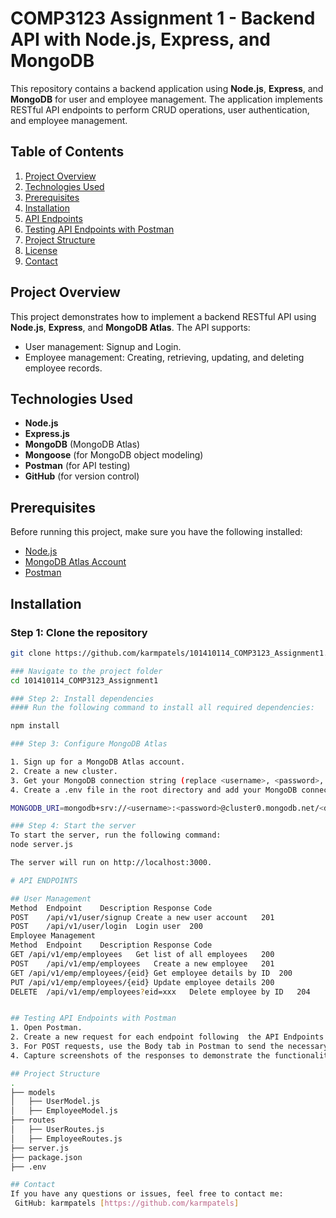 # COMP3123 Assignment 1 - Backend API with Node.js, Express, and MongoDB

This repository contains a backend application using **Node.js**, **Express**, and **MongoDB** for user and employee management. The application implements RESTful API endpoints to perform CRUD operations, user authentication, and employee management.

## Table of Contents
1. [Project Overview](#project-overview)
2. [Technologies Used](#technologies-used)
3. [Prerequisites](#prerequisites)
4. [Installation](#installation)
5. [API Endpoints](#api-endpoints)
6. [Testing API Endpoints with Postman](#testing-api-endpoints-with-postman)
7. [Project Structure](#project-structure)
8. [License](#license)
9. [Contact](#contact)

## Project Overview
This project demonstrates how to implement a backend RESTful API using **Node.js**, **Express**, and **MongoDB Atlas**. The API supports:
- User management: Signup and Login.
- Employee management: Creating, retrieving, updating, and deleting employee records.

## Technologies Used
- **Node.js**
- **Express.js**
- **MongoDB** (MongoDB Atlas)
- **Mongoose** (for MongoDB object modeling)
- **Postman** (for API testing)
- **GitHub** (for version control)

## Prerequisites
Before running this project, make sure you have the following installed:
- [Node.js](https://nodejs.org/en/download/)
- [MongoDB Atlas Account](https://www.mongodb.com/cloud/atlas)
- [Postman](https://www.postman.com/downloads/)

## Installation

### Step 1: Clone the repository
```bash
git clone https://github.com/karmpatels/101410114_COMP3123_Assignment1.git

### Navigate to the project folder
cd 101410114_COMP3123_Assignment1

### Step 2: Install dependencies
#### Run the following command to install all required dependencies:

npm install

### Step 3: Configure MongoDB Atlas

1. Sign up for a MongoDB Atlas account.
2. Create a new cluster.
3. Get your MongoDB connection string (replace <username>, <password>, and <dbname> with your details).
4. Create a .env file in the root directory and add your MongoDB connection string:

MONGODB_URI=mongodb+srv://<username>:<password>@cluster0.mongodb.net/<dbname>?retryWrites=true&w=majority

### Step 4: Start the server
To start the server, run the following command:
node server.js

The server will run on http://localhost:3000.

# API ENDPOINTS

## User Management
Method	Endpoint	Description	Response Code
POST	/api/v1/user/signup	Create a new user account	201
POST	/api/v1/user/login	Login user	200
Employee Management
Method	Endpoint	Description	Response Code
GET	/api/v1/emp/employees	Get list of all employees	200
POST	/api/v1/emp/employees	Create a new employee	201
GET	/api/v1/emp/employees/{eid}	Get employee details by ID	200
PUT	/api/v1/emp/employees/{eid}	Update employee details	200
DELETE	/api/v1/emp/employees?eid=xxx	Delete employee by ID	204


## Testing API Endpoints with Postman
1. Open Postman.
2. Create a new request for each endpoint following  the API Endpoints table above.
3. For POST requests, use the Body tab in Postman to send the necessary JSON data.
4. Capture screenshots of the responses to demonstrate the functionality.

## Project Structure
.
├── models
│   ├── UserModel.js
│   ├── EmployeeModel.js
├── routes
│   ├── UserRoutes.js
│   ├── EmployeeRoutes.js
├── server.js
├── package.json
├── .env

## Contact
If you have any questions or issues, feel free to contact me:
 GitHub: karmpatels [https://github.com/karmpatels]